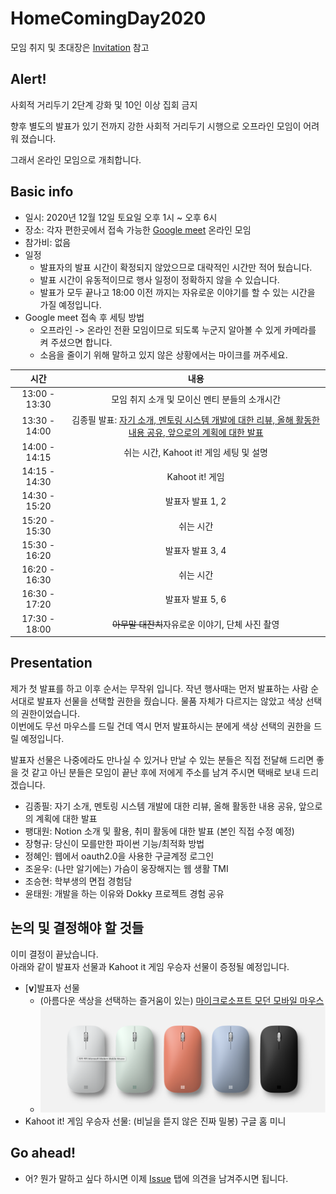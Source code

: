 # HomeComingDay2020

모임 취지 및 초대장은 [Invitation](Invitation.md) 참고

## Alert!

사회적 거리두기 2단계 강화 및 10인 이상 집회 금지

향후 별도의 발표가 있기 전까지 강한 사회적 거리두기 시행으로 오프라인 모임이 어려워 졌습니다.

그래서 온라인 모임으로 개최합니다.

## Basic info

- 일시: 2020년 12월 12일 토요일 오후 1시 ~ 오후 6시
- 장소: 각자 편한곳에서 접속 가능한 [Google meet](https://meet.google.com/zab-msec-uaa) 온라인 모임
- 참가비: 없음
- 일정
  - 발표자의 발표 시간이 확정되지 않았으므로 대략적인 시간만 적어 뒀습니다.
  - 발표 시간이 유동적이므로 행사 일정이 정확하지 않을 수 있습니다.
  - 발표가 모두 끝나고 18:00 이전 까지는 자유로운 이야기를 할 수 있는 시간을 가질 예정입니다.
- Google meet 접속 후 세팅 방법
  - 오프라인 -> 온라인 전환 모임이므로 되도록 누군지 알아볼 수 있게 카메라를 켜 주셨으면 합니다.
  - 소음을 줄이기 위해 말하고 있지 않은 상황에서는 마이크를 꺼주세요.

| 시간 | 내용 |
|:----:|:----:|
| 13:00 - 13:30 | 모임 취지 소개 및 모이신 멘티 분들의 소개시간 |
| 13:30 - 14:00 | 김종필 발표: [자기 소개, 멘토링 시스템 개발에 대한 리뷰, 올해 활동한 내용 공유, 앞으로의 계획에 대한 발표](Presentations/HomeComingDay2020_jongfeel.md) |
| 14:00 - 14:15 | 쉬는 시간, Kahoot it! 게임 세팅 및 설명 |
| 14:15 - 14:30 | Kahoot it! 게임 |
| 14:30 - 15:20 | 발표자 발표 1, 2 |
| 15:20 - 15:30 | 쉬는 시간 |
| 15:30 - 16:20 | 발표자 발표 3, 4 |
| 16:20 - 16:30 | 쉬는 시간 |
| 16:30 - 17:20 | 발표자 발표 5, 6 |
| 17:30 - 18:00 | ~~아무말 대잔치~~자유로운 이야기, 단체 사진 촬영 |

## Presentation

제가 첫 발표를 하고 이후 순서는 무작위 입니다.
작년 행사때는 먼저 발표하는 사람 순서대로 발표자 선물을 선택할 권한을 줬습니다. 물품 자체가 다르지는 않았고 색상 선택의 권한이었습니다.\
이번에도 무선 마우스를 드릴 건데 역시 먼저 발표하시는 분에게 색상 선택의 권한을 드릴 예정입니다.

발표자 선물은 나중에라도 만나실 수 있거나 만날 수 있는 분들은 직접 전달해 드리면 좋을 것 같고
아닌 분들은 모임이 끝난 후에 저에게 주소를 남겨 주시면 택배로 보내 드리겠습니다.

- 김종필: 자기 소개, 멘토링 시스템 개발에 대한 리뷰, 올해 활동한 내용 공유, 앞으로의 계획에 대한 발표
- 팽대원: Notion 소개 및 활용, 취미 활동에 대한 발표 (본인 직접 수정 예정)
- 장형규: 당신이 모를만한 파이썬 기능/최적화 방법
- 정혜인: 웹에서 oauth2.0을 사용한 구글계정 로그인
- 조윤우: (나만 알기에는) 가슴이 웅장해지는 웹 생활 TMI
- 조승현: 학부생의 면접 경험담
- 윤태원: 개발을 하는 이유와 Dokky 프로젝트 경험 공유

## 논의 및 결정해야 할 것들

이미 결정이 끝났습니다.\
아래와 같이 발표자 선물과 Kahoot it 게임 우승자 선물이 증정될 예정입니다.

- [**v**]발표자 선물
  - (아름다운 색상을 선택하는 즐거움이 있는) [마이크로소프트 모던 모바일 마우스](https://www.microsoft.com/ko-kr/accessories/products/mice/microsoft-modern-mobile-mouse?activetab=overview:primaryr2)
  - ![ModernMobileMouse](ModernMobileMouse.png)
- Kahoot it! 게임 우승자 선물: (비닐을 뜯지 않은 진짜 밀봉) 구글 홈 미니

## Go ahead!

- 어? 뭔가 말하고 싶다 하시면 이제 [Issue](https://github.com/ThinkAboutSoftware/HomeComingDay2020/issues) 탭에 의견을 남겨주시면 됩니다.
